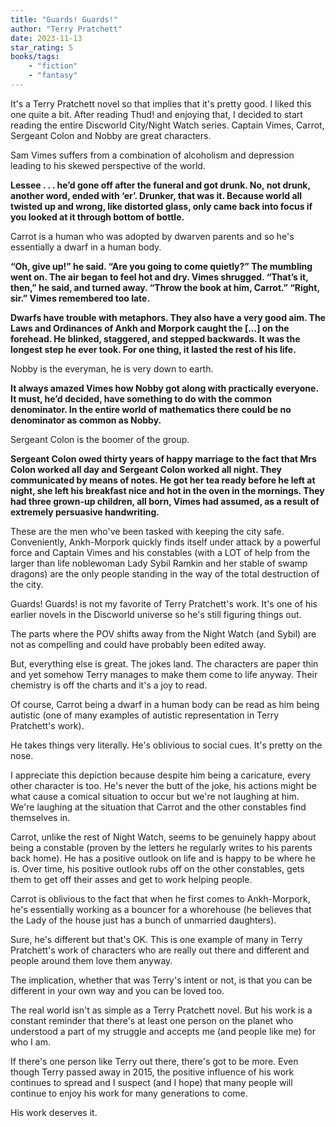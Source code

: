```yaml
---
title: "Guards! Guards!"
author: "Terry Pratchett"
date: 2023-11-13
star_rating: 5
books/tags:
    - "fiction"
    - "fantasy"
---
```

It's a Terry Pratchett novel so that implies that it's pretty good. I liked this one quite a bit. After reading Thud! and enjoying that, I decided to start reading the entire Discworld City/Night Watch series. Captain Vimes, Carrot, Sergeant Colon and Nobby are great characters.

Sam Vimes suffers from a combination of alcoholism and depression leading to his skewed perspective of the world.

**Lessee . . . he’d gone off after the funeral and got drunk. No, not drunk, another word, ended with ‘er’. Drunker, that was it. Because world all twisted up and wrong, like distorted glass, only came back into focus if you looked at it through bottom of bottle.**

Carrot is a human who was adopted by dwarven parents and so he's essentially a dwarf in a human body.


**“Oh, give up!” he said. “Are you going to come quietly?” The mumbling went on. The air began to feel hot and dry. Vimes shrugged. “That’s it, then,” he said, and turned away. “Throw the book at him, Carrot.” “Right, sir.” Vimes remembered too late.**

**Dwarfs have trouble with metaphors. They also have a very good aim. The Laws and Ordinances of Ankh and Morpork caught the [...] on the forehead. He blinked, staggered, and stepped backwards. It was the longest step he ever took. For one thing, it lasted the rest of his life.**

Nobby is the everyman, he is very down to earth.

**It always amazed Vimes how Nobby got along with practically everyone. It must, he’d decided, have something to do with the common denominator. In the entire world of mathematics there could be no denominator as common as Nobby.**

Sergeant Colon is the boomer of the group.

**Sergeant Colon owed thirty years of happy marriage to the fact that Mrs Colon worked all day and Sergeant Colon worked all night. They communicated by means of notes. He got her tea ready before he left at night, she left his breakfast nice and hot in the oven in the mornings. They had three grown-up children, all born, Vimes had assumed, as a result of extremely persuasive handwriting.**

These are the men who've been tasked with keeping the city safe. Conveniently, Ankh-Morpork quickly finds itself under attack by a powerful force and Captain Vimes and his constables (with a LOT of help from the larger than life noblewoman Lady Sybil Ramkin and her stable of swamp dragons) are the only people standing in the way of the total destruction of the city.

Guards! Guards! is not my favorite of Terry Pratchett's work. It's one of his earlier novels in the Discworld universe so he's still figuring things out.

The parts where the POV shifts away from the Night Watch (and Sybil) are not as compelling and could have probably been edited away.

But, everything else is great. The jokes land. The characters are paper thin and yet somehow Terry manages to make them come to life anyway. Their chemistry is off the charts and it's a joy to read.

Of course, Carrot being a dwarf in a human body can be read as him being autistic (one of many examples of autistic representation in Terry Pratchett's work).

He takes things very literally. He's oblivious to social cues. It's pretty on the nose.

I appreciate this depiction because despite him being a caricature, every other character is too. He's never the butt of the joke, his actions might be what cause a comical situation to occur but we're not laughing at him. We're laughing at the situation that Carrot and the other constables find themselves in.

Carrot, unlike the rest of Night Watch, seems to be genuinely happy about being a constable (proven by the letters he regularly writes to his parents back home). He has a positive outlook on life and is happy to be where he is. Over time, his positive outlook rubs off on the other constables, gets them to get off their asses and get to work helping people.

Carrot is oblivious to the fact that when he first comes to Ankh-Morpork, he's essentially working as a bouncer for a whorehouse (he believes that the Lady of the house just has a bunch of unmarried daughters).

Sure, he's different but that's OK. This is one example of many in Terry Pratchett's work of characters who are really out there and different and people around them love them anyway.

The implication, whether that was Terry's intent or not, is that you can be different in your own way and you can be loved too.

The real world isn't as simple as a Terry Pratchett novel. But his work is a constant reminder that there's at least one person on the planet who understood a part of my struggle and accepts me (and people like me) for who I am.

If there's one person like Terry out there, there's got to be more. Even though Terry passed away in 2015, the positive influence of his work continues to spread and I suspect (and I hope) that many people will continue to enjoy his work for many generations to come.

His work deserves it.